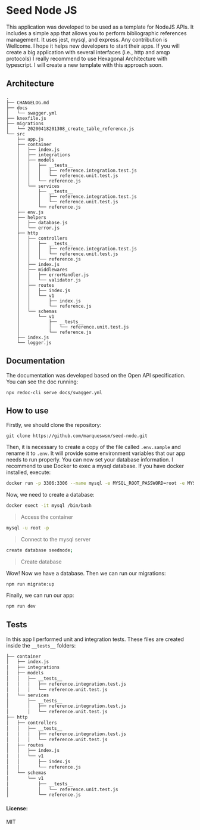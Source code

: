 # Seed Node JS 

This application was developed to be used as a template for NodeJS APIs. It includes a simple app that allows you to perform bibliographic references management. It uses jest, mysql, and express. Any contribution is Wellcome. I hope it helps new developers to start their apps. If you will create a big application with several interfaces (i.e., http and amqp protocols) I really recommend to use Hexagonal Architecture with typescript. I will create a new template with this approach soon. 

## Architecture

```
.
├── CHANGELOG.md
├── docs
│   └── swagger.yml
├── knexfile.js
├── migrations
│   └── 20200418201308_create_table_reference.js
└── src
    ├── app.js
    ├── container
    │   ├── index.js
    │   ├── integrations
    │   ├── models
    │   │   ├── __tests__
    │   │   │   ├── reference.integration.test.js
    │   │   │   └── reference.unit.test.js
    │   │   └── reference.js
    │   └── services
    │       ├── __tests__
    │       │   ├── reference.integration.test.js
    │       │   └── reference.unit.test.js
    │       └── reference.js
    ├── env.js
    ├── helpers
    │   ├── database.js
    │   └── error.js
    ├── http
    │   ├── controllers
    │   │   ├── __tests__
    │   │   │   ├── reference.integration.test.js
    │   │   │   └── reference.unit.test.js
    │   │   └── reference.js
    │   ├── index.js
    │   ├── middlewares
    │   │   ├── errorHandler.js
    │   │   └── validator.js
    │   ├── routes
    │   │   ├── index.js
    │   │   └── v1
    │   │       ├── index.js
    │   │       └── reference.js
    │   └── schemas
    │       └── v1
    │           ├── __tests__
    │           │   └── reference.unit.test.js
    │           └── reference.js
    ├── index.js
    └── logger.js
```

## Documentation

The documentation was developed based on the Open API specification. You can see the doc running:

```
npx redoc-cli serve docs/swagger.yml
```

## How to use

Firstly, we should clone the repository:
```
git clone https://github.com/marqueswsm/seed-node.git
```

Then, it is necessary to create a copy of the file called `.env.sample` and rename it to `.env`. It will provide some environment variables that our app needs to run properly. You can now set your database information. I recommend to use Docker to exec a mysql database. If you have docker installed, execute:
```bash
docker run -p 3306:3306 --name mysql -e MYSQL_ROOT_PASSWORD=root -e MYSQL_ROOT_HOST=% -d mysql/mysql-server:5.7
```

Now, we need to create a database:
```bash
docker exect -it mysql /bin/bash
```
> Access the container

```bash
mysql -u root -p 
```
> Connect to the mysql server

```bash
create database seednode;
```
> Create database

Wow! Now we have a database. Then we can run our migrations:
```
npm run migrate:up
```

Finally, we can run our app:
```bash
npm run dev
```

## Tests

In this app I performed unit and integration tests. These files are created inside the `__tests__` folders:

```bash
├── container
│   ├── index.js
│   ├── integrations
│   ├── models
│   │   ├── __tests__
│   │   │   ├── reference.integration.test.js
│   │   │   └── reference.unit.test.js
│   └── services
│       ├── __tests__
│       │   ├── reference.integration.test.js
│       │   └── reference.unit.test.js
├── http
│   ├── controllers
│   │   ├── __tests__
│   │   │   ├── reference.integration.test.js
│   │   │   └── reference.unit.test.js
│   ├── routes
│   │   ├── index.js
│   │   └── v1
│   │       ├── index.js
│   │       └── reference.js
│   └── schemas
│       └── v1
│           ├── __tests__
│           │   └── reference.unit.test.js
│           └── reference.js
```

#### License:

MIT